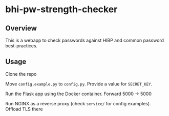 # bhi-pw-strength-checker

## Overview

This is a webapp to check passwords against HIBP and common password best-practices.


## Usage

Clone the repo

Move `config.example.py` to `config.py`. Provide a value for `SECRET_KEY`.

Run the Flask app using the Docker container. Forward 5000 -> 5000

Run NGINX as a reverse proxy (check `service/` for config examples). Offload TLS there